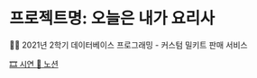 # 프로젝트명: 오늘은 내가 요리사
👨‍🍳 2021년 2학기 데이터베이스 프로그래밍 - 커스텀 밀키트 판매 서비스

[🎞 시연 ](https://tv.kakao.com/channel/3937129/cliplink/429742456)
[📃 노션](https://plum-drill-59b.notion.site/112ea8ba37794f2997a64f8c20076310)
